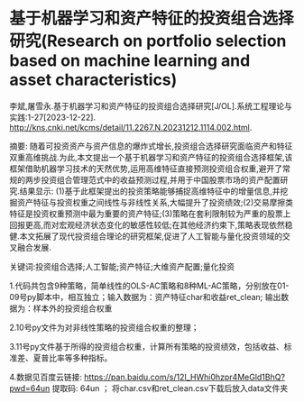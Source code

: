 # 基于机器学习和资产特征的投资组合选择研究(Research on portfolio selection based on machine learning and asset characteristics)

李斌,屠雪永.基于机器学习和资产特征的投资组合选择研究[J/OL].系统工程理论与实践:1-27[2023-12-22]. http://kns.cnki.net/kcms/detail/11.2267.N.20231212.1114.002.html.

摘要: 随着可投资资产与资产信息的爆炸式增长,投资组合选择研究面临资产和特征双重高维挑战.为此,本文提出一个基于机器学习和资产特征的投资组合选择框架,该框架借助机器学习技术的天然优势,运用高维特征直接预测投资组合权重,避开了常规的两步投资组合管理范式中的收益预测过程,并用于中国股票市场的资产配置研究.结果显示: (1)基于此框架提出的投资策略能够捕捉高维特征中的增量信息,并挖掘资产特征与投资权重之间线性与非线性关系,大幅提升了投资绩效;(2)交易摩擦类特征是投资权重预测中最为重要的资产特征;(3)策略在套利限制较为严重的股票上回报更高,而对宏观经济状态变化的敏感性较低;在其他经济约束下,策略表现依然稳健.本文拓展了现代投资组合理论的研究框架,促进了人工智能与量化投资领域的交叉融合发展. 

关键词:投资组合选择;人工智能;资产特征;大维资产配置;量化投资


1.代码共包含9种策略，简单线性的OLS-AC策略和8种ML-AC策略，分别放在01-09号py脚本中，相互独立；输入数据为：资产特征char和收益ret_clean; 输出数据为：样本外的投资组合权重

2.10号py文件为对非线性策略的投资组合权重的整理；

3.11号py文件基于所得的投资组合权重，计算所有策略的投资绩效，包括收益、标准差、夏普比率等多种指标。

4.数据见百度云链接: https://pan.baidu.com/s/12I_HWhi0hzpr4MeGld1BhQ?pwd=64un 提取码: 64un ； 
将char.csv和ret_clean.csv下载后放入data文件夹
